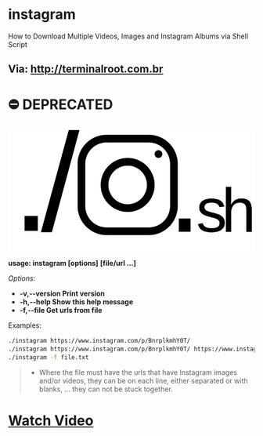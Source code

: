 # instagram
How to Download Multiple Videos, Images and Instagram Albums via Shell Script
## Via: <http://terminalroot.com.br>

# ⛔️ DEPRECATED

![instagram](instagram.jpg)

**usage: instagram [options]** **[file/url ...]**

 *Options:*

  + **-v,--version  Print version**
  + **-h,--help     Show this help message**
  + **-f,--file     Get urls from file**

 Examples:

```sh
./instagram https://www.instagram.com/p/BnrplkmhY0T/
./instagram https://www.instagram.com/p/BnrplkmhY0T/ https://www.instagram.com/p/CnrpmmmhY0X/ # ...
./instagram -f file.txt
```

> * Where the file must have the urls that have Instagram images and/or videos, they can be on each line, 
either separated or with blanks, ... they can not be stuck together.

# [Watch Video](https://vimeo.com/304451013)
